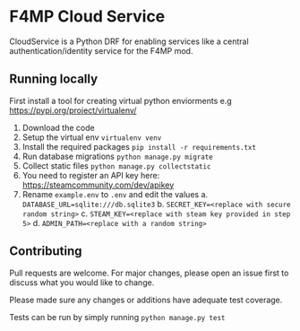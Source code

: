 # F4MP Cloud Service

CloudService is a Python DRF for enabling services like a central authentication/identity service for the F4MP mod.

## Running locally

First install a tool for creating virtual python enviorments e.g https://pypi.org/project/virtualenv/

 1. Download the code
 2. Setup the virtual env ```virtualenv venv```
 3. Install the required packages ```pip install -r requirements.txt```
 4. Run database migrations ```python manage.py migrate```
 5. Collect static files ```python manage.py collectstatic```
 6. You need to register an API key here: https://steamcommunity.com/dev/apikey
 7. Rename ```example.env``` to ```.env``` and edit the values
	 a. ```DATABASE_URL=sqlite:///db.sqlite3```
	 b. ```SECRET_KEY=<replace with secure random string>```
	 c. ```STEAM_KEY=<replace with steam key provided in step 5>```
	 d. ```ADMIN_PATH=<replace with a random string>```


## Contributing
Pull requests are welcome. For major changes, please open an issue first to discuss what you would like to change.

Please made sure any changes or additions have adequate test coverage.

Tests can be run by simply running ```python manage.py test```